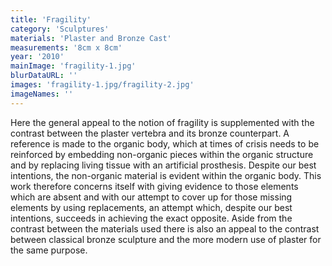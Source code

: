 ```yaml
---
title: 'Fragility'
category: 'Sculptures'
materials: 'Plaster and Bronze Cast'
measurements: '8cm x 8cm'
year: '2010'
mainImage: 'fragility-1.jpg'
blurDataURL: ''
images: 'fragility-1.jpg/fragility-2.jpg'
imageNames: ''
---
```


Here the general appeal to the notion of fragility is supplemented with the contrast between the plaster vertebra and its bronze counterpart. A reference is made to the organic body, which at times of crisis needs to be reinforced by embedding non-organic pieces within the organic structure and by replacing living tissue with an artificial prosthesis. Despite our best intentions, the non-organic material is evident within the organic body. This work therefore concerns itself with giving evidence to those elements which are absent and with our attempt to cover up for those missing elements by using replacements, an attempt which, despite our best intentions, succeeds in achieving the exact opposite. 
Aside from the contrast between the materials used there is also an appeal to the contrast between classical bronze sculpture and the more modern use of plaster for the same purpose.
